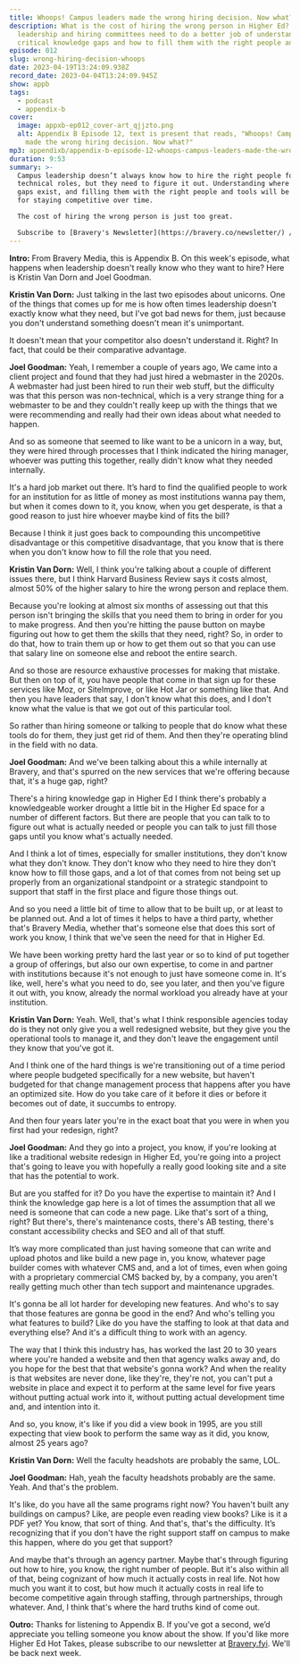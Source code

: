```yaml
---
title: Whoops! Campus leaders made the wrong hiring decision. Now what?
description: What is the cost of hiring the wrong person in Higher Ed? Campus
  leadership and hiring committees need to do a better job of understanding
  critical knowledge gaps and how to fill them with the right people and tools.
episode: 012
slug: wrong-hiring-decision-whoops
date: 2023-04-19T13:24:09.938Z
record_date: 2023-04-04T13:24:09.945Z
show: appb
tags:
  - podcast
  - appendix-b
cover:
  image: appxb-ep012_cover-art_qjjzto.png
  alt: Appendix B Episode 12, text is present that reads, "Whoops! Campus leaders
    made the wrong hiring decision. Now what?"
mp3: appendixb/appendix-b-episode-12-whoops-campus-leaders-made-the-wrong-hiring-decision-now-what-.mp3
duration: 9:53
summary: >-
  Campus leadership doesn’t always know how to hire the right people for
  technical roles, but they need to figure it out. Understanding where knowledge
  gaps exist, and filling them with the right people and tools will be essential
  for staying competitive over time. 

  The cost of hiring the wrong person is just too great. 

  Subscribe to [Bravery's Newsletter](https://bravery.co/newsletter/) / [Follow Joel](https://www.linkedin.com/in/joelgoodman/) / [Follow Kristin](https://www.linkedin.com/in/kristinvandorn/) / Check out the [Bravery YouTube Channel](https://www.youtube.com/@BraveryMedia)
---
```

**Intro:**
From Bravery Media, this is Appendix B. On this week's episode, what happens when leadership doesn't really know who they want to hire? Here is Kristin Van Dorn and Joel Goodman. 

**Kristin Van Dorn:**
Just talking in the last two episodes about unicorns. One of the things that comes up for me is how often times leadership doesn't exactly know what they need, but I've got bad news for them, just because you don't understand something doesn't mean it's unimportant.

It doesn't mean that your competitor also doesn't understand it. Right? In fact, that could be their comparative advantage.

**Joel Goodman:**
Yeah, I remember a couple of years ago, We came into a client project and found that they had just hired a webmaster in the 2020s. A webmaster had just been hired to run their web stuff, but the difficulty was that this person was non-technical, which is a very strange thing for a webmaster to be and they couldn't really keep up with the things that we were recommending and really had their own ideas about what needed to happen. 

And so as someone that seemed to like want to be a unicorn in a way, but, they were hired through processes that I think indicated the hiring manager, whoever was putting this together, really didn't know what they needed internally.

It's a hard job market out there. It’s hard to find the qualified people to work for an institution for as little of money as most institutions wanna pay them, but when it comes down to it, you know, when you get desperate, is that a good reason to just hire whoever maybe kind of fits the bill?

Because I think it just goes back to compounding this uncompetitive disadvantage or this competitive disadvantage, that you know that is there when you don't know how to fill the role that you need. 

**Kristin Van Dorn:**
Well, I think you're talking about a couple of different issues there, but I think Harvard Business Review says it costs almost, almost 50% of the higher salary to hire the wrong person and replace them.

Because you're looking at almost six months of assessing out that this person isn't bringing the skills that you need them to bring in order for you to make progress. And then you're hitting the pause button on maybe figuring out how to get them the skills that they need, right? So, in order to do that, how to train them up or how to get them out so that you can use that salary line on someone else and reboot the entire search.

And so those are resource exhaustive processes for making that mistake. But then on top of it, you have people that come in that sign up for these services like Moz, or SiteImprove, or like Hot Jar or something like that. And then you have leaders that say, I don't know what this does, and I don't know what the value is that we got out of this particular tool.

So rather than hiring someone or talking to people that do know what these tools do for them, they just get rid of them. And then they're operating blind in the field with no data. 

**Joel Goodman:**
And we've been talking about this a while internally at Bravery, and that's spurred on the new services that we're offering because that, it's a huge gap, right?

There's a hiring knowledge gap in Higher Ed I think there's probably a knowledgeable worker drought a little bit in the Higher Ed space for a number of different factors. But there are people that you can talk to to figure out what is actually needed or people you can talk to just fill those gaps until you know what's actually needed.

And I think a lot of times, especially for smaller institutions, they don't know what they don't know. They don't know who they need to hire they don't know how to fill those gaps, and a lot of that comes from not being set up properly from an organizational standpoint or a strategic standpoint to support that staff in the first place and figure those things out.

And so you need a little bit of time to allow that to be built up, or at least to be planned out. And a lot of times it helps to have a third party, whether that's Bravery Media, whether that's someone else that does this sort of work you know, I think that we've seen the need for that in Higher Ed.

We have been working pretty hard the last year or so to kind of put together a group of offerings, but also our own expertise, to come in and partner with institutions because it's not enough to just have someone come in. It's like, well, here's what you need to do, see you later, and then you've figure it out with, you know, already the normal workload you already have at your institution. 

**Kristin Van Dorn:**
Yeah. Well, that's what I think responsible agencies today do is they not only give you a well redesigned website, but they give you the operational tools to manage it, and they don't leave the engagement until they know that you've got it.

And I think one of the hard things is we're transitioning out of a time period where people budgeted specifically for a new website, but haven't budgeted for that change management process that happens after you have an optimized site. How do you take care of it before it dies or before it becomes out of date, it succumbs to entropy.

And then four years later you're in the exact boat that you were in when you first had your redesign, right?

**Joel Goodman:**
And they go into a project, you know, if you're looking at like a traditional website redesign in Higher Ed, you're going into a project that's going to leave you with hopefully a really good looking site and a site that has the potential to work.

But are you staffed for it? Do you have the expertise to maintain it? And I think the knowledge gap here is a lot of times the assumption that all we need is someone that can code a new page. Like that's sort of a thing, right? But there's, there's maintenance costs, there's AB testing, there's constant accessibility checks and SEO and all of that stuff.

It’s way more complicated than just having someone that can write and upload photos and like build a new page in, you know, whatever page builder comes with whatever CMS and, and a lot of times, even when going with a proprietary commercial CMS backed by, by a company, you aren't really getting much other than tech support and maintenance upgrades.

It's gonna be all lot harder for developing new features. And who's to say that those features are gonna be good in the end? And who's telling you what features to build? Like do you have the staffing to look at that data and everything else? And it's a difficult thing to work with an agency. 

The way that I think this industry has, has worked the last 20 to 30 years where you're handed a website and then that agency walks away and, do you hope for the best that that website's gonna work? And when the reality is that websites are never done, like they're, they're not, you can't put a website in place and expect it to perform at the same level for five years without putting actual work into it, without putting actual development time and, and intention into it.

And so, you know, it's like if you did a view book in 1995, are you still expecting that view book to perform the same way as it did, you know, almost 25 years ago?

**Kristin Van Dorn:**
Well the faculty headshots are probably the same, LOL.

**Joel Goodman:**
Hah, yeah the faculty headshots probably are the same. Yeah. And that's the problem.

It's like, do you have all the same programs right now? You haven't built any buildings on campus? Like, are people even reading view books? Like is it a PDF yet? You know, that sort of thing. And that's, that's the difficulty. It’s recognizing that if you don't have the right support staff on campus to make this happen, where do you get that support?

And maybe that's through an agency partner. Maybe that's through figuring out how to hire, you know, the right number of people. But it's also within all of that, being cognizant of how much it actually costs in real life. Not how much you want it to cost, but how much it actually costs in real life to become competitive again through staffing, through partnerships, through whatever. And, I think that's where the hard truths kind of come out.

**Outro:**
Thanks for listening to Appendix B. If you've got a second, we’d appreciate you telling someone you know about the show. If you'd like more Higher Ed Hot Takes, please subscribe to our newsletter at [Bravery.fyi](https://bravery.co/newsletter//). We'll be back next week.